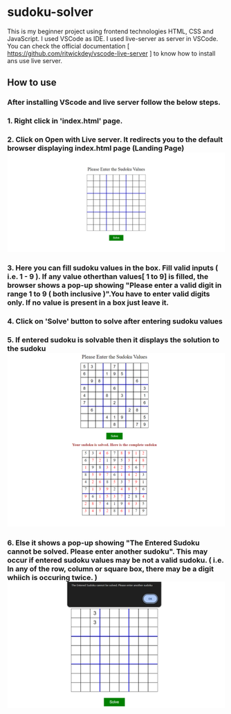 # sudoku-solver
This is my beginner project using frontend technologies HTML, CSS and JavaScript.
I used VSCode as IDE. I used live-server as server in VSCode. You can check the official documentation [ https://github.com/ritwickdey/vscode-live-server ] to know how to install ans use live server.

## How to use
### After installing VScode and live server follow the below steps.
  ### 1. Right click in 'index.html' page.
  ### 2. Click on Open with Live server. It redirects you to the default browser displaying index.html page (Landing Page) ![](images/landing_page.png)
  ### 3. Here you can fill sudoku values in the box. Fill valid inputs ( i.e. 1 - 9 ). If any value otherthan values[ 1 to 9] is filled, the browser shows a pop-up showing "Please enter a valid digit in range 1 to 9 ( both inclusive )".You have to enter valid digits only.  If no value is present in a box just leave it.
  ### 4. Click on 'Solve' button to solve after entering sudoku values
  ### 5. If entered sudoku is solvable then it displays the solution to the sudoku ![](images/screenshot_solved.png)
  ### 6. Else it shows a pop-up showing "The Entered Sudoku cannot be solved. Please enter another sudoku". This may occur if entered sudoku values may be not a valid sudoku. ( i.e. In any of the row, column or square box, there may be a digit whiich is occuring twice. ) ![](images/screenshot_error.png)
